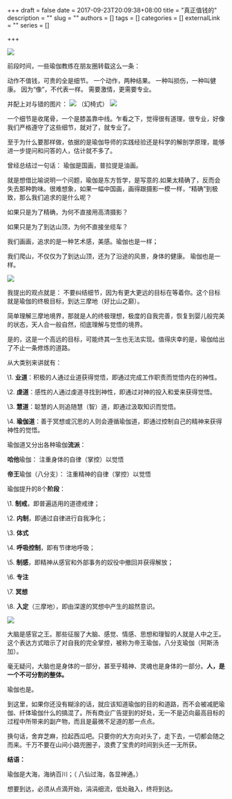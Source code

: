 
+++
draft = false
date = 2017-09-23T20:09:38+08:00
title = "真正值钱的"
description = ""
slug = ""
authors = []
tags = []
categories = []
externalLink = ""
series = []

+++




![](https://oss.sssmoe.com/wp-content/uploads202406062150345.jpg)


前段时间，一些瑜伽教练在朋友圈转载这么一条：

动作不值钱，可贵的全是细节。
一个动作，两种结果。
一种叫损伤，一种叫健康。
因为“像”，不代表一样。
需要激情，更需要专业。

并配上对与错的图片：
![](https://oss.sssmoe.com/wp-content/uploads202406062150346.jpg)
（幻椅式）
![](https://oss.sssmoe.com/wp-content/uploads202406062150347.jpg)

一个细节是收尾骨，一个是膝盖靠中线。乍看之下，觉得很有道理，很专业，好像我们严格遵守了这些细节，就对了，就专业了。

至于为什么要那样做，依据的是瑜伽导师的实践经验还是科学的解剖学原理，能够进一步提问和问答的人，估计就不多了。

曾经总结过一句话：
瑜伽是国画，普拉提是油画。

就是想借比喻说明一个问题，瑜伽是东方哲学，是写意的.如果太精确了，反而会失去那种韵味。很难想象，如果一幅中国画，画得跟摄影一模一样，“精确”到极致，那么我们追求的是什么呢？ 

如果只是为了精确，为何不直接用高清摄影？

如果只是为了到达山顶，为何不直接坐缆车？

我们画画，追求的是一种艺术感，美感。瑜伽也是一样；

我们爬山，不仅仅为了到达山顶，还为了沿途的风景，身体的健康。
瑜伽也是一样。

![](https://oss.sssmoe.com/wp-content/uploads202406062150348.jpg)

我提出的观点就是： 不要纠结细节，因为有更大更远的目标在等着你。这个目标就是瑜伽的终极目标，到达三摩地（好比山之巅）。

简单理解三摩地境界，那就是人的终极理想，极度的自我完善，恢复到婴儿般完美的状态，天人合一般自然，彻底理解与觉悟的境界。

是的，这是一个高远的目标，可能终其一生也无法实现。值得庆幸的是，瑜伽给出了不止一条修炼的道路。

从大类别来讲就有：

\1. **业道**：积极的人通过业道获得觉悟，即通过完成工作职责而觉悟内在的神性。

\2. **虔道**：感性的人通过虔道寻找到神性，即通过对神的投入和爱来获得觉悟。

\3. **慧道**：聪慧的人则追随慧（智）道，即通过汲取知识而觉悟。

\4. **瑜伽道**：善于冥想或沉思的人则会遵循瑜伽道，即通过控制自己的精神来获得神性的觉悟。

瑜伽道又分出各种瑜伽**流派**：

**哈他**瑜伽： 注重身体的自律（掌控）以觉悟

**帝王**瑜伽（八分支）： 注重精神的自律（掌控）以觉悟


瑜伽提升的8个**阶段**：

\1. **制戒**，即普遍适用的道德戒律；

\2. **内制**，即通过自律进行自我净化；

\3. **体式**

\4. **呼吸控制**，即有节律地呼吸；

\5. **制感**，即精神从感官和外部事务的奴役中撤回并获得解放；

\6. **专注**

\7. **冥想**

\8. **入定**（三摩地），即由深邃的冥想中产生的超然意识。

![](https://oss.sssmoe.com/wp-content/uploads202406062150349.jpg)

大脑是感官之王。那些征服了大脑、感觉、情感、思想和理智的人就是人中之王。这个表达方式暗示了对自我的完全掌控，被称为帝王瑜伽，八分支瑜伽（阿斯汤加）。

毫无疑问，大脑也是身体的一部分，甚至乎精神、灵魂也是身体的一部分。**人，是一个不可分割的整体。**

瑜伽也是。

到这里，如果你还没有糊涂的话，就应该知道瑜伽的目的和道路，而不会被减肥瑜伽、纤体瑜伽什么的搞混了。所有商业广告提到的好处，无一不是迈向最高目标的过程中所带来的副产物，而且是最微不足道的那一点点。

换句话，舍弃芝麻，捡起西瓜吧。只要你的大方向对头了，走下去，一切都会随之而来。千万不要在山间小路兜圈子，浪费了宝贵的时间到头还一无所获。

**结语：**

瑜伽是大海，海纳百川；（ 八仙过海，各显神通。）

想要到达，必须从点滴开始，涓涓细流，低处融入，终将到达。